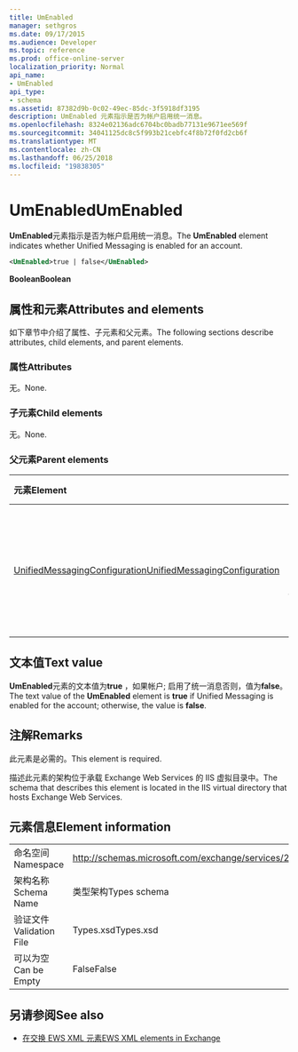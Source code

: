 ```yaml
---
title: UmEnabled
manager: sethgros
ms.date: 09/17/2015
ms.audience: Developer
ms.topic: reference
ms.prod: office-online-server
localization_priority: Normal
api_name:
- UmEnabled
api_type:
- schema
ms.assetid: 87382d9b-0c02-49ec-85dc-3f5918df3195
description: UmEnabled 元素指示是否为帐户启用统一消息。
ms.openlocfilehash: 8324e02136adc6704bc0badb77131e9671ee569f
ms.sourcegitcommit: 34041125dc8c5f993b21cebfc4f8b72f0fd2cb6f
ms.translationtype: MT
ms.contentlocale: zh-CN
ms.lasthandoff: 06/25/2018
ms.locfileid: "19838305"
---
```

# <a name="umenabled"></a><span data-ttu-id="50fa1-103">UmEnabled</span><span class="sxs-lookup"><span data-stu-id="50fa1-103">UmEnabled</span></span>

<span data-ttu-id="50fa1-104">**UmEnabled**元素指示是否为帐户启用统一消息。</span><span class="sxs-lookup"><span data-stu-id="50fa1-104">The **UmEnabled** element indicates whether Unified Messaging is enabled for an account.</span></span> 
  
```XML
<UmEnabled>true | false</UmEnabled>
```

 <span data-ttu-id="50fa1-105">**Boolean**</span><span class="sxs-lookup"><span data-stu-id="50fa1-105">**Boolean**</span></span>
## <a name="attributes-and-elements"></a><span data-ttu-id="50fa1-106">属性和元素</span><span class="sxs-lookup"><span data-stu-id="50fa1-106">Attributes and elements</span></span>

<span data-ttu-id="50fa1-107">如下章节中介绍了属性、子元素和父元素。</span><span class="sxs-lookup"><span data-stu-id="50fa1-107">The following sections describe attributes, child elements, and parent elements.</span></span>
  
### <a name="attributes"></a><span data-ttu-id="50fa1-108">属性</span><span class="sxs-lookup"><span data-stu-id="50fa1-108">Attributes</span></span>

<span data-ttu-id="50fa1-109">无。</span><span class="sxs-lookup"><span data-stu-id="50fa1-109">None.</span></span>
  
### <a name="child-elements"></a><span data-ttu-id="50fa1-110">子元素</span><span class="sxs-lookup"><span data-stu-id="50fa1-110">Child elements</span></span>

<span data-ttu-id="50fa1-111">无。</span><span class="sxs-lookup"><span data-stu-id="50fa1-111">None.</span></span>
  
### <a name="parent-elements"></a><span data-ttu-id="50fa1-112">父元素</span><span class="sxs-lookup"><span data-stu-id="50fa1-112">Parent elements</span></span>

|<span data-ttu-id="50fa1-113">**元素**</span><span class="sxs-lookup"><span data-stu-id="50fa1-113">**Element**</span></span>|<span data-ttu-id="50fa1-114">**说明**</span><span class="sxs-lookup"><span data-stu-id="50fa1-114">**Description**</span></span>|
|:-----|:-----|
|[<span data-ttu-id="50fa1-115">UnifiedMessagingConfiguration</span><span class="sxs-lookup"><span data-stu-id="50fa1-115">UnifiedMessagingConfiguration</span></span>](unifiedmessagingconfiguration.md) <br/> |<span data-ttu-id="50fa1-116">包含服务统一消息服务的配置信息。</span><span class="sxs-lookup"><span data-stu-id="50fa1-116">Contains service configuration information for the Unified Messaging service.</span></span>  <br/> |
   
## <a name="text-value"></a><span data-ttu-id="50fa1-117">文本值</span><span class="sxs-lookup"><span data-stu-id="50fa1-117">Text value</span></span>

<span data-ttu-id="50fa1-118">**UmEnabled**元素的文本值为**true** ，如果帐户; 启用了统一消息否则，值为**false**。</span><span class="sxs-lookup"><span data-stu-id="50fa1-118">The text value of the **UmEnabled** element is **true** if Unified Messaging is enabled for the account; otherwise, the value is **false**.</span></span>
  
## <a name="remarks"></a><span data-ttu-id="50fa1-119">注解</span><span class="sxs-lookup"><span data-stu-id="50fa1-119">Remarks</span></span>

<span data-ttu-id="50fa1-120">此元素是必需的。</span><span class="sxs-lookup"><span data-stu-id="50fa1-120">This element is required.</span></span>
  
<span data-ttu-id="50fa1-121">描述此元素的架构位于承载 Exchange Web Services 的 IIS 虚拟目录中。</span><span class="sxs-lookup"><span data-stu-id="50fa1-121">The schema that describes this element is located in the IIS virtual directory that hosts Exchange Web Services.</span></span>
  
## <a name="element-information"></a><span data-ttu-id="50fa1-122">元素信息</span><span class="sxs-lookup"><span data-stu-id="50fa1-122">Element information</span></span>

|||
|:-----|:-----|
|<span data-ttu-id="50fa1-123">命名空间</span><span class="sxs-lookup"><span data-stu-id="50fa1-123">Namespace</span></span>  <br/> |http://schemas.microsoft.com/exchange/services/2006/types  <br/> |
|<span data-ttu-id="50fa1-124">架构名称</span><span class="sxs-lookup"><span data-stu-id="50fa1-124">Schema Name</span></span>  <br/> |<span data-ttu-id="50fa1-125">类型架构</span><span class="sxs-lookup"><span data-stu-id="50fa1-125">Types schema</span></span>  <br/> |
|<span data-ttu-id="50fa1-126">验证文件</span><span class="sxs-lookup"><span data-stu-id="50fa1-126">Validation File</span></span>  <br/> |<span data-ttu-id="50fa1-127">Types.xsd</span><span class="sxs-lookup"><span data-stu-id="50fa1-127">Types.xsd</span></span>  <br/> |
|<span data-ttu-id="50fa1-128">可以为空</span><span class="sxs-lookup"><span data-stu-id="50fa1-128">Can be Empty</span></span>  <br/> |<span data-ttu-id="50fa1-129">False</span><span class="sxs-lookup"><span data-stu-id="50fa1-129">False</span></span>  <br/> |
   
## <a name="see-also"></a><span data-ttu-id="50fa1-130">另请参阅</span><span class="sxs-lookup"><span data-stu-id="50fa1-130">See also</span></span>



- [<span data-ttu-id="50fa1-131">在交换 EWS XML 元素</span><span class="sxs-lookup"><span data-stu-id="50fa1-131">EWS XML elements in Exchange</span></span>](ews-xml-elements-in-exchange.md)

